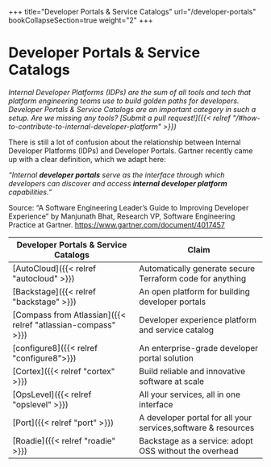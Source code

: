 +++
title="Developer Portals & Service Catalogs"
url="/developer-portals"
bookCollapseSection=true
weight="2"
+++

# Developer Portals & Service Catalogs

_Internal Developer Platforms (IDPs) are the sum of all tools and tech that platform engineering teams use to build golden paths for developers. Developer Portals & Service Catalogs are an important category in such a setup. Are we missing any tools? [Submit a pull request!]({{< relref "/#how-to-contribute-to-internal-developer-platform" >}})_

There is still a lot of confusion about the relationship between Internal Developer Platforms (IDPs) and Developer Portals.
Gartner recently came up with a clear definition, which we adapt here:

_“Internal **developer portals** serve as the interface through which developers can discover and access **internal developer platform** capabilities.”_

Source: “A Software Engineering Leader’s Guide to Improving Developer Experience” by Manjunath Bhat, Research VP, Software Engineering Practice at Gartner.
https://www.gartner.com/document/4017457

| **Developer Portals & Service Catalogs**                     | **Claim**                                                     |
| ------------------------------------------------------------ | ------------------------------------------------------------- |
| [AutoCloud]({{< relref "autocloud" >}})                      | Automatically generate secure Terraform code for anything     |
| [Backstage]({{< relref "backstage" >}})                      | An open platform for building developer portals               |
| [Compass from Atlassian]({{< relref "atlassian-compass" >}}) | Developer experience platform and service catalog             |
| [configure8]({{< relref "configure8">}})                     | An enterprise-grade developer portal solution                 |
| [Cortex]({{< relref "cortex" >}})                            | Build reliable and innovative software at scale               |
| [OpsLevel]({{< relref "opslevel" >}})                        | All your services, all in one interface                       |
| [Port]({{< relref "port" >}})                                | A developer portal for all your services,software & resources |
| [Roadie]({{< relref "roadie" >}})                            | Backstage as a service: adopt OSS without the overhead        |

